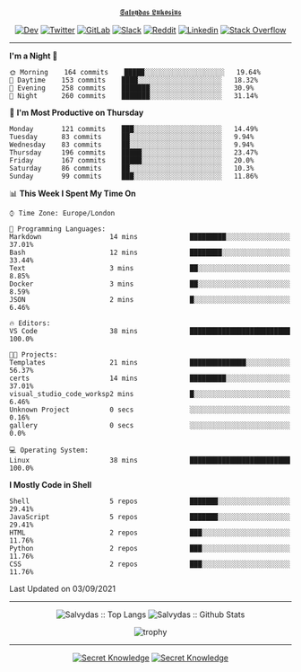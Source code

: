 <div align="center">
  
[𝕾𝖆𝖑𝖛𝖞𝖉𝖆𝖘 𝕷𝖚𝖐𝖔𝖘𝖎𝖚𝖘](https://git.io/JJwwg)
  
[![Dev](https://img.shields.io/badge/-DEV-222222?style=flat-square&logo=dev.to&logoColor=white&link=https://dev.to/sso/)](https://dev.to/sso/)
[![Twitter](https://img.shields.io/badge/-Twitter-222222?style=flat-square&logo=twitter&logoColor=white&link=https://twitter.com/digital_wizz/)](https://twitter.com/digital_wizz/)
[![GitLab](https://img.shields.io/badge/-GitLab-222222?style=flat-square&logo=GitLab&logoColor=white&link=https://gitlab.com/ss-o/)](https://gitlab.com/ss-o/)
[![Slack](https://img.shields.io/badge/-Slack-222222?style=flat-square&logo=Slack&logoColor=white&link=https://digital-teams.slack.com/)](https://digital-teams.slack.com/)
[![Reddit](https://img.shields.io/badge/-Reddit-222222?style=flat-square&logo=Reddit&logoColor=white&link=https://https://www.reddit.com/user/ss-o/)](https://www.reddit.com/user/ss-o/)
[![Linkedin](https://img.shields.io/badge/-LinkedIn-222222?style=flat-square&logo=Linkedin&logoColor=white&link=https://www.linkedin.com/in/digital-clouds/)](https://www.linkedin.com/in/digital-clouds/)
[![Stack Overflow](https://img.shields.io/badge/-Stack%20Overflow-222222?style=flat-square&logo=stack-overflow&logoColor=white&link=https://stackoverflow.com/users/13893752/salvydas-lukosius)](https://stackoverflow.com/users/13893752/salvydas-lukosius)
  
</div>

---

<!--START_SECTION:waka-->
**I'm a Night 🦉** 

```text
🌞 Morning    164 commits    █████░░░░░░░░░░░░░░░░░░░░   19.64% 
🌆 Daytime    153 commits    ████░░░░░░░░░░░░░░░░░░░░░   18.32% 
🌃 Evening    258 commits    ███████░░░░░░░░░░░░░░░░░░   30.9% 
🌙 Night      260 commits    ███████░░░░░░░░░░░░░░░░░░   31.14%

```
📅 **I'm Most Productive on Thursday** 

```text
Monday       121 commits    ███░░░░░░░░░░░░░░░░░░░░░░   14.49% 
Tuesday      83 commits     ██░░░░░░░░░░░░░░░░░░░░░░░   9.94% 
Wednesday    83 commits     ██░░░░░░░░░░░░░░░░░░░░░░░   9.94% 
Thursday     196 commits    █████░░░░░░░░░░░░░░░░░░░░   23.47% 
Friday       167 commits    █████░░░░░░░░░░░░░░░░░░░░   20.0% 
Saturday     86 commits     ██░░░░░░░░░░░░░░░░░░░░░░░   10.3% 
Sunday       99 commits     ███░░░░░░░░░░░░░░░░░░░░░░   11.86%

```


📊 **This Week I Spent My Time On** 

```text
⌚︎ Time Zone: Europe/London

💬 Programming Languages: 
Markdown                 14 mins             █████████░░░░░░░░░░░░░░░░   37.01% 
Bash                     12 mins             ████████░░░░░░░░░░░░░░░░░   33.44% 
Text                     3 mins              ██░░░░░░░░░░░░░░░░░░░░░░░   8.85% 
Docker                   3 mins              ██░░░░░░░░░░░░░░░░░░░░░░░   8.59% 
JSON                     2 mins              █░░░░░░░░░░░░░░░░░░░░░░░░   6.46%

🔥 Editors: 
VS Code                  38 mins             █████████████████████████   100.0%

🐱‍💻 Projects: 
Templates                21 mins             ██████████████░░░░░░░░░░░   56.37% 
certs                    14 mins             █████████░░░░░░░░░░░░░░░░   37.01% 
visual_studio_code_worksp2 mins              █░░░░░░░░░░░░░░░░░░░░░░░░   6.46% 
Unknown Project          0 secs              ░░░░░░░░░░░░░░░░░░░░░░░░░   0.16% 
gallery                  0 secs              ░░░░░░░░░░░░░░░░░░░░░░░░░   0.0%

💻 Operating System: 
Linux                    38 mins             █████████████████████████   100.0%

```

**I Mostly Code in Shell** 

```text
Shell                    5 repos             ███████░░░░░░░░░░░░░░░░░░   29.41% 
JavaScript               5 repos             ███████░░░░░░░░░░░░░░░░░░   29.41% 
HTML                     2 repos             ███░░░░░░░░░░░░░░░░░░░░░░   11.76% 
Python                   2 repos             ███░░░░░░░░░░░░░░░░░░░░░░   11.76% 
CSS                      2 repos             ███░░░░░░░░░░░░░░░░░░░░░░   11.76%

```



 Last Updated on 03/09/2021
<!--END_SECTION:waka-->

---

<div align=center>

![Salvydas :: Top Langs](https://github-readme-stats.vercel.app/api/top-langs/?username=ss-o&langs_count=8&card_width=300&theme=blue-green&layout=compact)
![Salvydas :: Github Stats](https://github-readme-stats.vercel.app/api?username=ss-o&theme=blue-green&layout=compact&no-frame=true)
 
![trophy](https://github-profile-trophy.vercel.app/?username=ss-o&theme=darkhub&rank=SSS,SS,S,AAA,AA,A,B,C&no-frame=true)

---

[![Secret Knowledge](https://github-readme-stats.vercel.app/api/pin/?username=github&repo=government.github.com&card_width=150&theme=blue-green&layout=compact)](https://github.com/github/government.github.com)
[![Secret Knowledge](https://github-readme-stats.vercel.app/api/pin/?username=ss-o&repo=the-book-of-secret-knowledge&card_width=150&theme=blue-green&layout=compact)](https://github.com/ss-o/the-book-of-secret-knowledge)

</div>
